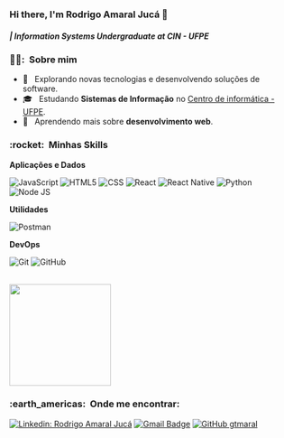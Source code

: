 ### Hi there, I'm Rodrigo Amaral Jucá 👋
##### | Information Systems Undergraduate at CIN - UFPE




<h3> 🙇‍♂️: &nbsp;Sobre mim </h3>

- 🤔 &nbsp; Explorando novas tecnologias e desenvolvendo soluções de software.
- 🎓 &nbsp; Estudando **Sistemas de Informação** no <a href="https://portal.cin.ufpe.br/">Centro de informática - UFPE</a>.
- 🌱 &nbsp; Aprendendo mais sobre **desenvolvimento web**.

<h3> :rocket: &nbsp;Minhas Skills </h3>

**Aplicações e Dados**

  ![JavaScript](https://img.shields.io/badge/JavaScript-323330?style=for-the-badge&logo=javascript&logoColor=F7DF1E)
  ![HTML5](https://img.shields.io/badge/HTML5-E34F26?style=for-the-badge&logo=html5&logoColor=white)
  ![CSS](https://img.shields.io/badge/CSS3-1572B6?style=for-the-badge&logo=css3&logoColor=white)
  ![React](https://img.shields.io/badge/React-20232A?style=for-the-badge&logo=react&logoColor=61DAFB)
  ![React Native](https://img.shields.io/badge/React_Native-20232A?style=for-the-badge&logo=react&logoColor=61DAFB)
  ![Python](https://img.shields.io/badge/Python-3776AB?style=for-the-badge&logo=python&logoColor=white)
  ![Node JS](https://img.shields.io/badge/Node.js-43853D?style=for-the-badge&logo=node.js&logoColor=white)

**Utilidades**

  ![Postman](https://img.shields.io/badge/-Postman-333333?style=flat&logo=postman)

**DevOps**

  ![Git](https://img.shields.io/badge/Git-E34F26?style=for-the-badge&logo=git&logoColor=white)
  ![GitHub](https://img.shields.io/badge/GitHub-100000?style=for-the-badge&logo=github&logoColor=white)

<br/>

<a href="https://github.com/gtamaral">
  <img height="180em" src="https://github-readme-stats.vercel.app/api?username=gtamaral&theme=dracula&show_icons=true" />
</a>

<br/>

<h3> :earth_americas: &nbsp;Onde me encontrar: </h3> 

[![Linkedin: Rodrigo Amaral Jucá](https://img.shields.io/badge/-Rodrigojucadev-blue?style=flat-square&logo=Linkedin&logoColor=white&link=https://www.linkedin.com/in/rodrigojucadev/)](https://www.linkedin.com/in/rodrigojucadev/)
[![Gmail Badge](https://img.shields.io/badge/-rodrigoeaj@hotmail.com-006bed?style=flat-square&logo=Gmail&logoColor=white&link=mailto:rodrigoeaj@hotmail.com)](mailto:rodrigoeaj@hotmail.com)
[![GitHub gtmaral]( https://img.shields.io/github/followers/gtamaral?label=follow&style=social)](https://github.com/gtamaral)
